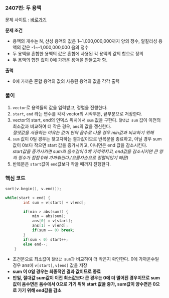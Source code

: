 ### 2407번: 두 용액

문제 사이트 : [바로가기](https://www.acmicpc.net/problem/2407)

**문제 조건**
- 용액의 개수는 N, 산성 용액의 값은 1~1,000,000,000까지 양의 정수, 알칼리성 용액의 값은 -1~-1,000,000,000 음의 정수
- 두 용액을 혼합한 용액의 값은 혼합에 사용된 각 용액의 값의 합으로 정의
- 두 용액의 합친 값이 0에 가까운 용액을 만들고자 함. 

**출력**  
- 0에 가까운 혼합 용액의 값의 사용된 용액의 값을 각각 출력

### 풀이
1. `vector`로 용액들의 값을 입력받고, 정렬을 진행한다.
2. `start`, `end` 라는 변수를 각각 vector의 시작부분, 끝부분으로 저장한다.
3. vector의 start, end의 인덱스 위치에서 `sum` 값을 구한다. `절댓값 sum` 값이 이전의 최소값과 비교하여 더 작은 경우, `ans`의 값을 갱신한다.  
_절댓값을 사용하는 이유는 값이 만약 음수로 나올 경우 min값과 비교하기 위해_
4. `sum` 값이 0일 경우는 찾고자하는 결과값이므로 반복문을 종료하고, 아닐 경우 sum 값이 0보다 작으면 start 값을 증가시키고, 아니면은 end 값을 감소시킨다.   
_start값을 증가시키면 sum의 음수값이 0에 가까워지고, end값을 감소시키면 큰 양의 정수가 점점 0에 가까워진다.(오름차순으로 정렬되있기 때문)_ 
5. 반복문은 `start`값이 `end`값보다 작을 때까지 진행한다. 

### 핵심 코드
```cpp
sort(v.begin(), v.end());

while(start < end) {
        int sum = v[start] + v[end];

        if(min > abs(sum)) {
            min = abs(sum);
            ans[0] = v[start];
            ans[1] = v[end];
            if(sum == 0) break;
        }
        if(sum < 0) start++;
        else end--;
    }
```
- 조건문으로 최소값이 `절댓값 sum`과 비교하여 더 작은지 확인한다. 0에 가까운수일 경우 ans에 `v[start]`, `v[end]` 값을 저장
- **sum 이 0일 경우는 최종적인 결과 값이므로 종료**
- **만일, 절대값 sum값이 이전 최소값보다 큰 경우는 0에 더 멀어진 경우이므로 sum값이 음수면은 음수에서 0으로 가기 위해 start 값을 중가, sum값이 양수면은 0으로 가기 위해 end값을 감소**